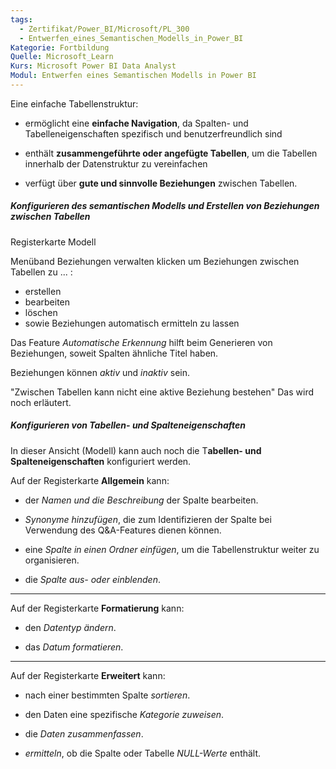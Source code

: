```yaml
---
tags:
  - Zertifikat/Power_BI/Microsoft/PL_300
  - Entwerfen_eines_Semantischen_Modells_in_Power_BI
Kategorie: Fortbildung
Quelle: Microsoft_Learn
Kurs: Microsoft Power BI Data Analyst
Modul: Entwerfen eines Semantischen Modells in Power BI
---
```

Eine einfache Tabellenstruktur:

- ermöglicht eine **einfache Navigation**, da Spalten- und Tabelleneigenschaften spezifisch und benutzerfreundlich sind
    
- enthält **zusammengeführte oder angefügte Tabellen**, um die Tabellen innerhalb der Datenstruktur zu vereinfachen
    
- verfügt über **gute und sinnvolle Beziehungen** zwischen Tabellen.

##### Konfigurieren des semantischen Modells und Erstellen von Beziehungen zwischen Tabellen
Registerkarte Modell

Menüband Beziehungen verwalten klicken um Beziehungen zwischen Tabellen zu ... :
- erstellen
- bearbeiten
- löschen
- sowie Beziehungen automatisch ermitteln zu lassen

Das Feature *Automatische Erkennung* hilft beim Generieren von Beziehungen, soweit Spalten ähnliche Titel haben.

Beziehungen können *aktiv* und *inaktiv* sein.

"Zwischen Tabellen kann nicht eine aktive Beziehung bestehen"
Das wird noch erläutert.


##### Konfigurieren von Tabellen- und Spalteneigenschaften

In dieser Ansicht (Modell) kann auch noch die T**abellen- und Spalteneigenschaften** konfiguriert werden.


Auf der Registerkarte **Allgemein** kann:

- der *Namen und die Beschreibung* der Spalte bearbeiten.
    
- *Synonyme hinzufügen*, die zum Identifizieren der Spalte bei Verwendung des Q&A-Features dienen können.
    
- eine *Spalte in einen Ordner einfügen*, um die Tabellenstruktur weiter zu organisieren.
    
- die *Spalte aus- oder einblenden*.
    
---

Auf der Registerkarte **Formatierung** kann:

- den *Datentyp ändern*.
    
- das *Datum formatieren*.

---

Auf der Registerkarte **Erweitert** kann:

- nach einer bestimmten Spalte *sortieren*.
    
- den Daten eine spezifische *Kategorie zuweisen*.
    
- die *Daten zusammenfassen*.
    
- *ermitteln*, ob die Spalte oder Tabelle *NULL-Werte* enthält.
